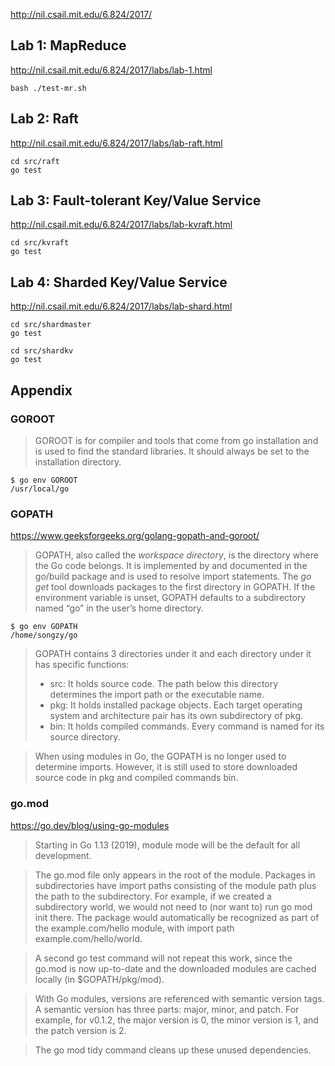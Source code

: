 http://nil.csail.mit.edu/6.824/2017/

## Lab 1: MapReduce

http://nil.csail.mit.edu/6.824/2017/labs/lab-1.html

```
bash ./test-mr.sh
```

## Lab 2: Raft

http://nil.csail.mit.edu/6.824/2017/labs/lab-raft.html

```
cd src/raft
go test
```

## Lab 3: Fault-tolerant Key/Value Service

http://nil.csail.mit.edu/6.824/2017/labs/lab-kvraft.html

```
cd src/kvraft
go test
```

## Lab 4: Sharded Key/Value Service

http://nil.csail.mit.edu/6.824/2017/labs/lab-shard.html

```
cd src/shardmaster
go test

cd src/shardkv
go test
```

## Appendix

### GOROOT

> GOROOT is for compiler and tools that come from go installation and is used to find the standard libraries. It should always be set to the installation directory.

```
$ go env GOROOT
/usr/local/go
```

### GOPATH

https://www.geeksforgeeks.org/golang-gopath-and-goroot/

> GOPATH, also called the _workspace directory_, is the directory where the Go code belongs. It is implemented by and documented in the go/build package and is used to resolve import statements. The _go get_ tool downloads packages to the first directory in GOPATH. If the environment variable is unset, GOPATH defaults to a subdirectory named “go” in the user’s home directory.

```
$ go env GOPATH
/home/songzy/go
```

> GOPATH contains 3 directories under it and each directory under it has specific functions:
>
> - src: It holds source code. The path below this directory determines the import path or the executable name.
> - pkg: It holds installed package objects. Each target operating system and architecture pair has its own subdirectory of pkg.
> - bin: It holds compiled commands. Every command is named for its source directory.

> When using modules in Go, the GOPATH is no longer used to determine imports. However, it is still used to store downloaded source code in pkg and compiled commands bin.

### go.mod

https://go.dev/blog/using-go-modules

> Starting in Go 1.13 (2019), module mode will be the default for all development.

> The go.mod file only appears in the root of the module. Packages in subdirectories have import paths consisting of the module path plus the path to the subdirectory. 
> For example, if we created a subdirectory world, we would not need to (nor want to) run go mod init there. The package would automatically be recognized as part of the example.com/hello module, with import path example.com/hello/world.

> A second go test command will not repeat this work, since the go.mod is now up-to-date and the downloaded modules are cached locally (in $GOPATH/pkg/mod).

> With Go modules, versions are referenced with semantic version tags. A semantic version has three parts: major, minor, and patch. For example, for v0.1.2, the major version is 0, the minor version is 1, and the patch version is 2.

> The go mod tidy command cleans up these unused dependencies.
